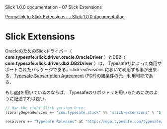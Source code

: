 Slick 1.0.0 documentation - 07 Slick Extensions
<!--Slick Extensions — Slick 1.0.0 documentation-->

[Permalink to Slick Extensions — Slick 1.0.0 documentation](http://slick.typesafe.com/doc/1.0.0/extensions.html)

# Slick Extensions

OracleのためのSlickドライバー（ **com.typesafe.slick.driver.oracle.OracleDriver** ）とDB2（ **com.typesafe.slick.driver.db2.DB2Driver** ）は， Typesafe社によって商用サポートされたパッケージである，*slick-extensions* において利用する事が出来る．[Typesafe Subscription Agreement][1] (PDF)の諸条件の元，利用可能である．


<!--Slick drivers for Oracle (**com.typesafe.slick.driver.oracle.OracleDriver**) and DB2 (**com.typesafe.slick.driver.db2.DB2Driver**) are available in *slick-extensions*, a closed-source package package with commercial support provided by Typesafe, Inc. It is made available under the terms and conditions of the [Typesafe Subscription Agreement][1] (PDF).-->

もし[sbt][2]を用いているのならば， Typesafeのリポジトリを用いるために次のように記述すれば良い．

<!--If you are using [sbt][2], you can add *slick-extensions* and the Typesafe repository (which contains the required artifacts) to your build definition like this:-->

```scala
// Use the right Slick version here:
libraryDependencies += "com.typesafe.slick" %% "slick-extensions" % "1.0.0"

resolvers += "Typesafe Releases" at "http://repo.typesafe.com/typesafe/maven-releases/"
```

 [1]: http://typesafe.com/public/legal/TypesafeSubscriptionAgreement-v1.pdf
 [2]: http://www.scala-sbt.org/  
